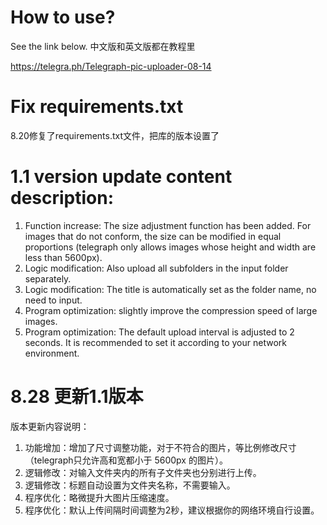 # How to use?
See the link below. 中文版和英文版都在教程里

https://telegra.ph/Telegraph-pic-uploader-08-14

# Fix requirements.txt
8.20修复了requirements.txt文件，把库的版本设置了

# 1.1 version update content description:
1. Function increase: The size adjustment function has been added. For images that do not conform, the size can be modified in equal proportions (telegraph only allows images whose height and width are less than 5600px).
2. Logic modification: Also upload all subfolders in the input folder separately.
3. Logic modification: The title is automatically set as the folder name, no need to input.
4. Program optimization: slightly improve the compression speed of large images.
5. Program optimization: The default upload interval is adjusted to 2 seconds. It is recommended to set it according to your network environment.

# 8.28 更新1.1版本
版本更新内容说明：
1. 功能增加：增加了尺寸调整功能，对于不符合的图片，等比例修改尺寸（telegraph只允许高和宽都小于 5600px 的图片）。
2. 逻辑修改：对输入文件夹内的所有子文件夹也分别进行上传。
3. 逻辑修改：标题自动设置为文件夹名称，不需要输入。
4. 程序优化：略微提升大图片压缩速度。
5. 程序优化：默认上传间隔时间调整为2秒，建议根据你的网络环境自行设置。
